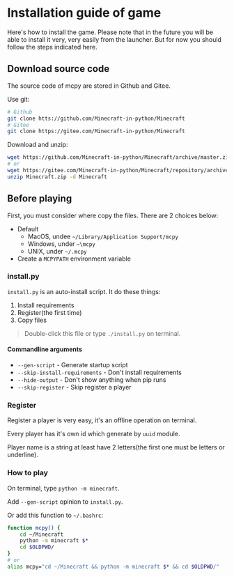 # Installation guide of game
Here's how to install the game.
Please note that in the future you will be able to install it very,
very easily from the launcher. But for now you should follow the steps indicated here.

## Download source code
The source code of mcpy are stored in Github and Gitee.

Use git:
```bash
# Github
git clone htts://github.com/Minecraft-in-python/Minecraft
# Gitee
git clone https://gitee.com/Minecraft-in-python/Minecraft
```

Download and unzip:
```bash
wget https://github.com/Minecraft-in-python/Minecraft/archive/master.zip -O Minecraft.zip
# or
wget https://gitee.com/Minecraft-in-python/Minecraft/repository/archive/master.zip -O Minecraft.zip
unzip Minecraft.zip -d Minecraft
```

## Before playing
First, you must consider where copy the files. There are 2 choices below:

- Default
	- MacOS, undee `~/Library/Application Support/mcpy`
	- Windows, under `~\mcpy`
	- UNIX, under `~/.mcpy`
- Create a `MCPYPATH` environment variable

### install.py
`install.py` is an auto-install script. It do these things:

1. Install requirements
2. Register(the first time)
3. Copy files

> Double-click this file or type `./install.py` on terminal.

#### Commandline arguments

- `--gen-script` - Generate startup script
- `--skip-install-requirements` - Don't install requirements
- `--hide-output` - Don't show anything when pip runs
- `--skip-register` - Skip register a player

### Register
Register a player is very easy, it's an offline operation on terminal.

Every player has it's own id which generate by `uuid` module.

Player name is a string at least have 2 letters(the first one must be letters or underline).

### How to play
On terminal, type `python -m minecraft`.

Add `--gen-script` opinion to `install.py`.

Or add this function to `~/.bashrc`:
```bash
function mcpy() {
	cd ~/Minecraft
	python -m minecraft $*
	cd $OLDPWD/
}
# or
alias mcpy="cd ~/Minecraft && python -m minecraft $* && cd $OLDPWD/"
```

